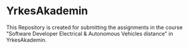 # YrkesAkademin
This Repository is created for submitting the assignments in the course "Software Developer Electrical & Autonomous Vehicles distance" in 
YrkesAkademin. 